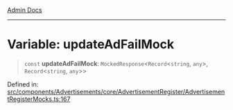 [Admin Docs](/)

***

# Variable: updateAdFailMock

> `const` **updateAdFailMock**: `MockedResponse`\<`Record`\<`string`, `any`\>, `Record`\<`string`, `any`\>\>

Defined in: [src/components/Advertisements/core/AdvertisementRegister/AdvertisementRegisterMocks.ts:167](https://github.com/PalisadoesFoundation/talawa-admin/blob/main/src/components/Advertisements/core/AdvertisementRegister/AdvertisementRegisterMocks.ts#L167)
